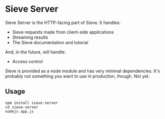 Sieve Server
============

Sieve Server is the HTTP-facing part of Sieve. It handles:

* Sieve requests made from client-side applications
* Streaming results
* The Sieve documentation and tutorial

And, in the future, will handle:

* Access control

Sieve is provided as a node module and has very minimal dependencies.  It's probably not something you want to use in production, though.  Not yet.

Usage
-----

    npm install sieve-server
    cd sieve-server
    nodejs app.js

